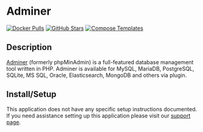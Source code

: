 # Adminer

[![Docker Pulls](https://img.shields.io/docker/pulls/_/adminer?style=flat-square&color=607D8B&label=docker%20pulls&logo=docker)](https://hub.docker.com/_/adminer/)
[![GitHub Stars](https://img.shields.io/github/stars/vrana/adminer?style=flat-square&color=607D8B&label=github%20stars&logo=github)](https://github.com/vrana/adminer)
[![Compose Templates](https://img.shields.io/static/v1?style=flat-square&color=607D8B&label=compose&message=templates)](https://github.com/GhostWriters/DockSTARTer/tree/main/compose/.apps/adminer)

## Description

[Adminer](https://www.adminer.org/) (formerly phpMinAdmin) is a full-featured database management tool written in PHP.
Adminer is available for MySQL, MariaDB, PostgreSQL, SQLite, MS SQL, Oracle, Elasticsearch, MongoDB and others via plugin.

## Install/Setup

This application does not have any specific setup instructions documented. If
you need assistance setting up this application please visit our
[support page](https://dockstarter.com/basics/support/).
